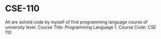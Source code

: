 # CSE-110
All are solved code by myself of first programming language course of university level. Course Title: Programming Language 1. Course Code: CSE 110
